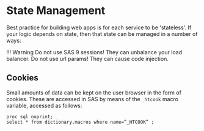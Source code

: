 State Management
====================

Best practice for building web apps is for each service to be 'stateless'. If your logic depends on state, then that state can be managed in a number of ways:

<!-- prettier-ignore -->
!!! Warning
    Do not use SAS 9 sessions! They can unbalance your load balancer.
    Do not use url params! They can cause code injection.

## Cookies

Small amounts of data can be kept on the user browser in the form of cookies. These are accessed in SAS by means of the `_htcook` macro variable, accessed as follows:

```
proc sql noprint;
select * from dictionary.macros where name=”_HTCOOK” ;
```

<meta name="description" content="Tips & Tricks for building apps - dealing with browser state">